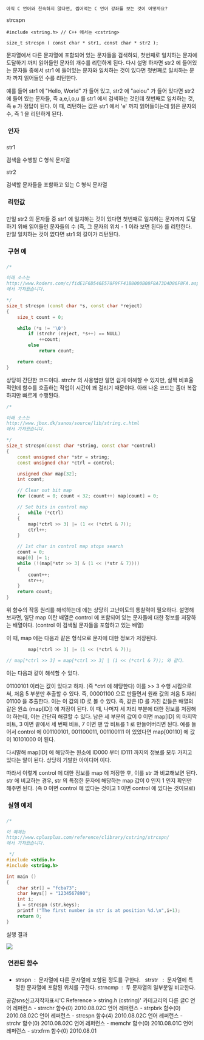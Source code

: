 

```warning
아직 C 언어와 친숙하지 않다면, 씹어먹는 C 언어 강좌를 보는 것이 어떻까요?

```


strcspn

```info
#include <string.h> // C++ 에서는 <cstring>

size_t strcspn ( const char * str1, const char * str2 );
```


문자열에서 다른 문자열에 포함되어 있는 문자들을 검색하되, 첫번째로 일치하는 문자에 도달하기 까지 읽어들인 문자의 개수를 리턴하게 된다. 다시 설명 하자면 str2 에 들어있는 문자들 중에서 str1 에 들어있는 문자와 일치하는 것이 있다면 첫번째로 일치하는 문자 까지 읽어들인 수를 리턴한다.

예를 들어 str1 에 "Hello, World" 가 들어 있고, str2 에 "aeiou" 가 들어 있다면 str2 에 들어 있는 문자들, 즉 a,e,i,o,u 를 str1 에서 검색하는 것인데 첫번째로 일치하는 것, 즉 e 가 정답이 된다. 이 때, 리턴하는 값은 str1 에서 'e' 까지 읽어들이는데 읽은 문자의 수, 즉 1 을 리턴하게 된다. 

###  인자
### 
str1

검색을 수행할 C 형식 문자열

str2

검색할 문자들을 포함하고 있는 C 형식 문자열

###  리턴값
### 
만일 str2 의 문자들 중 str1 에 일치하는 것이 있다면 첫번째로 일치하는 문자까지 도달하기 위해 읽어들인 문자들의 수 (즉, 그 문자의 위치 - 1 이라 보면 된다) 를 리턴한다. 만일 일치하는 것이 없다면 str1 의 길이가 리턴된다. 

###  구현 예
### 
```cpp
/* 

아래 소스는
http://www.koders.com/c/fidE1F6D546E578F9FF41B8000B08F8A73D4D86F8FA.aspx
에서 가져왔습니다. 

*/
size_t strcspn (const char *s, const char *reject)
{
    size_t count = 0;

    while (*s != '\0')
        if (strchr (reject, *s++) == NULL)
            ++count;
        else
            return count;

    return count;
}
```


상당히 간단한 코드이다. strchr 의 사용법만 알면 쉽게 이해할 수 있지만, 살짝 비효율 적인데 함수를 호출하는 작업이 시간이 꽤 걸리기 때문이다. 아래 나온 코드는 좀더 복잡하지만 빠르게 수행된다. 

```cpp
/* 

아래 소스는
http://www.jbox.dk/sanos/source/lib/string.c.html
에서 가져왔습니다. 

*/
size_t strcspn(const char *string, const char *control)
{
    const unsigned char *str = string;
    const unsigned char *ctrl = control;

    unsigned char map[32];
    int count;

    // Clear out bit map
    for (count = 0; count < 32; count++) map[count] = 0;

    // Set bits in control map
    ,   while (*ctrl)
    {
        map[*ctrl >> 3] |= (1 << (*ctrl & 7));
        ctrl++;
    }

    // 1st char in control map stops search
    count = 0;
    map[0] |= 1;
    while (!(map[*str >> 3] & (1 << (*str & 7))))
    {
        count++;
        str++;
    }
    return count;
}
```


위 함수의 작동 원리를 해석하는데 에는 상당히 고난이도의 통찰력이 필요하다. 설명해보자면, 일단 map 이란 배열은 control 에 포함되어 있는 문자들에 대한 정보를 저장하는 배열이다. (control 이 검색될 문자들을 포함하고 있는 배열) 

이 때, map 에는 다음과 같은 형식으로 문자에 대한 정보가 저장된다.

```cpp
        map[*ctrl >> 3] |= (1 << (*ctrl & 7)); 

// map[*ctrl >> 3] = map[*ctrl >> 3] | (1 << (*ctrl & 7)); 와 같다. 
```


이는 다음과 같이 해석할 수 있다.

01100101 이라는 값이 있다고 하자. (즉 *ctrl 에 해당한다) 이를 >> 3 수행 시킴으로써, 처음 5 부분만 추출할 수 있다. 즉, 00001100 으로 만들면서 원래 값의 처음 5 자리 01100 을 추출한다. 이는 이 값의 ID 로 볼 수 있다. 즉, 같은 ID 를 가진 값들은 배열의 같은 원소 (map[ID]) 에 저장이 된다. 이 때, 나머지 세 자리 부분에 대한 정보를 저장해야 하는데, 이는 간단히 해결할 수 있다. 남은 세 부분의 값이 0 이면 map[ID] 의 마지막 비트, 3 이면 끝에서 세 번째 비트, 7 이면 맨 앞 비트를 1 로 만들어버리면 된다. 예를 들어서 control 에 001100101, 001100011, 001100111 이 있었다면 map[00110] 에 값이 10101000 이 된다. 

다시말해 map[ID] 에 해당하는 원소에 ID000 부터 ID111 까지의 정보를 모두 가지고 있다는 말이 된다. 상당히 기발한 아이디어 이다. 

따라서 이렇게 control 에 대한 정보를 map 에 저장한 후, 이를 str 과 비교해보면 된다. str 에 비교하는 경우, str 의 특정한 문자에 해당하는 map 값이 0 인지 1 인지 확인만 해주면 된다. (즉 0 이면 control 에 없다는 것이고 1 이면 control 에 있다는 것이므로) 

###  실행 예제
### 
```cpp
/* 

이 예제는
http://www.cplusplus.com/reference/clibrary/cstring/strcspn/
에서 가져왔습니다. 

 */
#include <stdio.h>
#include <string.h>

int main ()
{
    char str[] = "fcba73";
    char keys[] = "1234567890";
    int i;
    i = strcspn (str,keys);
    printf ("The first number in str is at position %d.\n",i+1);
    return 0;
}
```


실행 결과

![](http://img1.daumcdn.net/thumb/R1920x0/?fname=http%3A%2F%2Fcfile8.uf.tistory.com%2Fimage%2F164A00274C559C0D15F82D)

###  연관된 함수
### 
* strspn  :  문자열에 다른 문자열에 포함된 정도를 구한다.   
strstr   :  문자열에 특정한 문자열에 포함된 위치를 구한다. strncmp  :  두 문자열의 일부분일 비교한다.  

공감sns신고저작자표시'C Reference > string.h (cstring)' 카테고리의 다른 글C 언어 레퍼런스 - strrchr 함수(0)
2010.08.02C 언어 레퍼런스 - strpbrk 함수(0)
2010.08.02C 언어 레퍼런스 - strcspn 함수(4)
2010.08.02C 언어 레퍼런스 - strchr 함수(0)
2010.08.02C 언어 레퍼런스 - memchr 함수(0)
2010.08.01C 언어 레퍼런스 - strxfrm 함수(0)
2010.08.01

